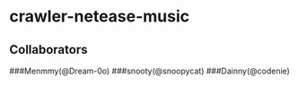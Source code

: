 # crawler-netease-music
## Collaborators
###Menmmy(@Dream-0o)
###snooty(@snoopycat)
###Dainny(@codenie)